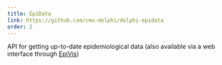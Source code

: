 ```yaml
---
title: EpiData
link: https://github.com/cmu-delphi/delphi-epidata
order: 2
---
```


API for getting up-to-date epidemiological data (also available via a web interface through [EpiVis](https://delphi.cmu.edu/epivis/epivis.html))